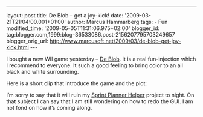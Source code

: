 ---
layout: post
title: De Blob – get a joy-kick! date: '2009-03-21T21:04:00.001+01:00'
author: Marcus Hammarberg
tags: - Fun
modified_time: '2009-05-05T11:31:06.975+02:00'
blogger_id: tag:blogger.com,1999:blog-36533086.post-2156207795703249657
blogger_orig_url: http://www.marcusoft.net/2009/03/de-blob-get-joy-kick.html ---

I bought a new WII game yesterday –
<a href="http://www.deblob.com/" target="_blank">De Blob</a>. It is a
real fun-injection which I recommend to everyone. It such a good feeling
to bring color to an all black and white surrounding.

Here is a short clip that introduce the game and the plot:

<div
id="scid:5737277B-5D6D-4f48-ABFC-DD9C333F4C5D:7a1ebb15-5ee1-41c9-bf0b-b272fd00f8a1"
class="wlWriterEditableSmartContent"
style="padding-bottom: 0px; margin: 0px; padding-left: 0px; padding-right: 0px; display: inline; float: none; padding-top: 0px">

<div>

</div>

</div>

I’m sorry to say that it will ruin my <a
href="http://www.marcusoft.net/search/label/Sprint%20Planner%20Helper"
target="_blank">Sprint Planner Helper</a> project to night. On that
subject I can say that I am still wondering on how to redo the GUI. I am
not fond on how it’s coming along.
